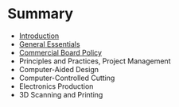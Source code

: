 # Summary

* [Introduction](README.md)
* [General Essentials](general_essentials.md)
* [Commercial Board Policy](commercial_board_policy.md)
* Principles and Practices, Project Management
* Computer-Aided Design
* Computer-Controlled Cutting
* Electronics Production
* 3D Scanning and Printing

